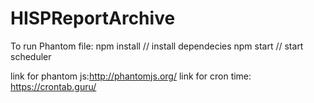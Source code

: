 # HISPReportArchive

To run Phantom file:
npm install // install dependecies
npm start   // start scheduler

link for phantom js:http://phantomjs.org/
link for cron time: https://crontab.guru/
